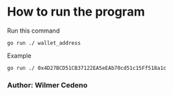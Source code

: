 # How to run the program

Run this command

    go run ./ wallet_address

Example

    go run ./ 0x4D27BCD51CB37122EA5eEAb70cd51c15Ff518a1c

### Author: Wilmer Cedeno
